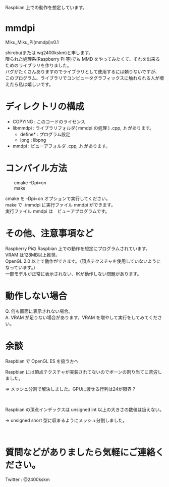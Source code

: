 Raspbian 上での動作を想定しています。

# mmdpi
Miku_Miku_Pi(mmdpi)v0.1 

shirobu(または wq2400kskm)と申します。<br>
限られた処理系(Raspberry Pi 等)でも MMD をやってみたくて、それを出来るためのライブラリを作りました。<br>
バグがたくさんありますのでライブラリとして使用するには頼りないですが、<br>
このプログラム、ライブラリでコンピュータグラフィックスに触れられる人が増えたら私は嬉しいです。<br>


# ディレクトリの構成

<ul>
  <li>
  COPYING     :   このコードのライセンス
  </li><li>
  libmmdpi    :   ライブラリフォルダ( mmdpi の処理 )  .cpp, .h があります。
  <ul>
    <li>
    define*   :   プログラム設定
    </li><li>
    lpng      :   libpng
    </li>
  </ul>
  </li><li>
  mmdpi       :   ビューアフォルダ                    .cpp, .h があります。
  </li>
</ul>


# コンパイル方法
<p style="padding-left:2em">
  cmake -Dpi=on <br>
  make
</p>
cmake を -Dpi=on オプションで実行してください。<br>
make で ./mmdpi に実行ファイル mmdpi ができます。<br>
実行ファイル mmdpi は　ビューアプログラムです。<br>


# その他、注意事項など

  Raspberry Piの Raspbian 上での動作を想定にプログラムされています。<br>
  VRAM は128MB以上推奨。<br>
  OpenGL 2.0 以上で動作ができます。（頂点テクスチャを使用していないようになっています。）<br>
  一部モデルが正常に表示されない、IKが動作しない問題があります。
  
  
# 動作しない場合
  
  Q.  何も画面に表示されない場合。<br>
  A.  VRAM が足りない場合があります。VRAM を増やして実行をしてみてください。<br>

  
# 余談  
  
  Raspbian で OpenGL ES を扱う方へ<br>
  
  Raspbian には頂点テクスチャが実装されてないのでボーンの割り当てに苦労しました。<br>
  <p>  =>  メッシュ分割で解決しました。GPUに渡せる行列は24が限界？</p><br>
  
  Raspbian の頂点インデックスは unsigned int 以上の大きさの数値は扱えない。<br>
  <p> =>  unsigned short 型に収まるようにメッシュ分割しました。</p><br>
  
  
# 質問などがありましたら気軽にご連絡ください。
  
  Twitter : @2400kskm
  
